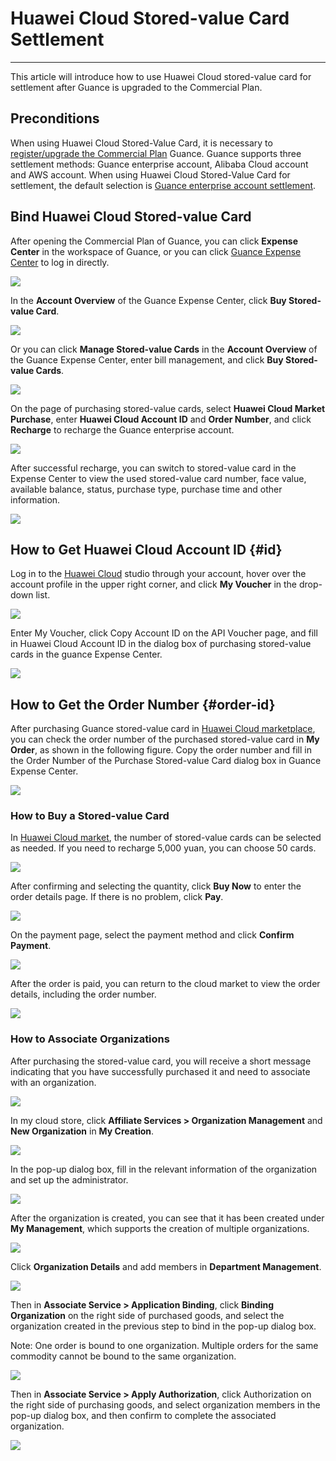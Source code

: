 # Huawei Cloud Stored-value Card Settlement
---

This article will introduce how to use Huawei Cloud stored-value card for settlement after Guance is upgraded to the Commercial Plan.

## Preconditions

When using Huawei Cloud Stored-Value Card, it is necessary to [register/upgrade the Commercial Plan](../../billing/commercial-plan.md) Guance. Guance supports three settlement methods: Guance enterprise account, Alibaba Cloud account and AWS account. When using Huawei Cloud Stored-Value Card for settlement, the default selection is [Guance enterprise account settlement](enterprise-account.md).

## Bind Huawei Cloud Stored-value Card

After opening the Commercial Plan of Guance, you can click **Expense Center** in the workspace of Guance, or you can click [Guance Expense Center](https://boss.guance.com/) to log in directly.

![](../img/12.billing_1.png)

In the **Account Overview** of the Guance Expense Center, click **Buy Stored-value Card**.

![](../img/1.huaweicloud_10.1.png)

Or you can click **Manage Stored-value Cards** in the **Account Overview** of the Guance Expense Center, enter bill management, and click **Buy Stored-value Cards**.

![](../img/1.huaweicloud_10.3.png)

On the page of purchasing stored-value cards, select **Huawei Cloud Market Purchase**, enter **Huawei Cloud Account ID** and **Order Number**, and click **Recharge** to recharge the Guance enterprise account.

![](../img/1.huaweicloud_12.png)

After successful recharge, you can switch to stored-value card in the Expense Center to view the used stored-value card number, face value, available balance, status, purchase type, purchase time and other information.

![](../img/1.huaweicloud_10.3.png)



## How to Get Huawei Cloud Account ID {#id}

Log in to the [Huawei Cloud](https://www.huaweicloud.com) studio through your account, hover over the account profile in the upper right corner, and click **My Voucher** in the drop-down list.

![](../img/1.huaweicloud_6.png)

Enter My Voucher, click Copy Account ID on the API Voucher page, and fill in Huawei Cloud Account ID in the dialog box of purchasing stored-value cards in the guance Expense Center.

![](../img/1.huaweicloud_8.png)



## How to Get the Order Number {#order-id}

After purchasing Guance stored-value card in [Huawei Cloud marketplace](https://marketplace.huaweicloud.com/contents/181f3d92-f40b-48d7-8ad5-420df0a682d2), you can check the order number of the purchased stored-value card in **My Order**, as shown in the following figure. Copy the order number and fill in the Order Number of the Purchase Stored-value Card dialog box in Guance Expense Center.

![](../img/1.huaweicloud_5.png)



### How to Buy a Stored-value Card

In [Huawei Cloud market](https://marketplace.huaweicloud.com/contents/181f3d92-f40b-48d7-8ad5-420df0a682d2), the number of stored-value cards can be selected as needed. If you need to recharge 5,000 yuan, you can choose 50 cards.

![](../img/1.huaweicloud_1.png)



After confirming and selecting the quantity, click **Buy Now** to enter the order details page. If there is no problem, click **Pay**.

![](../img/1.huaweicloud_2.png)

On the payment page, select the payment method and click **Confirm Payment**.

![](../img/1.huaweicloud_3.png)

After the order is paid, you can return to the cloud market to view the order details, including the order number.

![](../img/1.huaweicloud_4.png)

### How to Associate Organizations

After purchasing the stored-value card, you will receive a short message indicating that you have successfully purchased it and need to associate with an organization.

![](../img/2.huaweicloud_1.png)

In my cloud store, click **Affiliate Services > Organization Management** and **New Organization** in **My Creation**.

![](../img/2.huaweicloud_2.1.png)



In the pop-up dialog box, fill in the relevant information of the organization and set up the administrator.

![](../img/2.huaweicloud_3.png)

After the organization is created, you can see that it has been created under **My Management**, which supports the creation of multiple organizations.

![](../img/2.huaweicloud_4.png)



Click **Organization Details** and add members in **Department Management**.

![](../img/2.huaweicloud_5.png)



Then in **Associate Service > Application Binding**, click **Binding Organization** on the right side of purchased goods, and select the organization created in the previous step to bind in the pop-up dialog box.

Note: One order is bound to one organization. Multiple orders for the same commodity cannot be bound to the same organization.

![](../img/2.huaweicloud_6.png)

Then in **Associate Service > Apply Authorization**, click Authorization on the right side of purchasing goods, and select organization members in the pop-up dialog box, and then confirm to complete the associated organization.

![](../img/2.huaweicloud_11.png)

